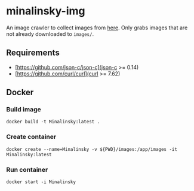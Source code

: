 # minalinsky-img

An image crawler to collect images from [here](https://www.reddit.com/r/LegendaryMinalinsky/). Only grabs images that are not already downloaded to `images/`.

## Requirements

* [https://github.com/json-c/json-c](json-c >= 0.14)
* [https://github.com/curl/curl](curl >= 7.62)


## Docker

### Build image

`docker build -t Minalinsky:latest .`

### Create container

`docker create --name=Minalinsky -v ${PWD}/images:/app/images -it Minalinsky:latest`

### Run container

`docker start -i Minalinsky`
